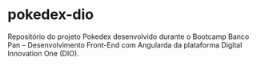 # pokedex-dio
Repositório do projeto Pokedex desenvolvido durante o Bootcamp Banco Pan – Desenvolvimento Front-End com Angularda da plataforma Digital Innovation One (DIO).
